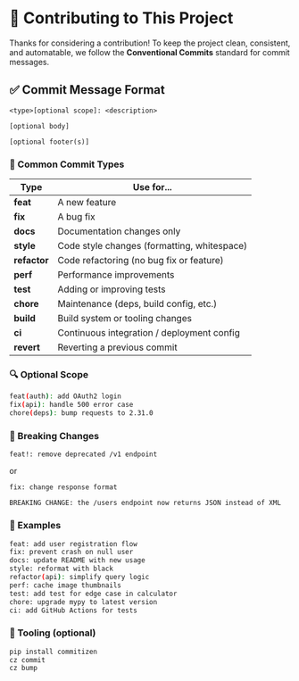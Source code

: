 # 🤝 Contributing to This Project

Thanks for considering a contribution! To keep the project clean, consistent, and automatable, we follow the **Conventional Commits** standard for commit messages.

## ✅ Commit Message Format

```
<type>[optional scope]: <description>

[optional body]

[optional footer(s)]
```

### 🔑 Common Commit Types

| Type        | Use for... |
|-------------|------------|
| **feat**    | A new feature |
| **fix**     | A bug fix |
| **docs**    | Documentation changes only |
| **style**   | Code style changes (formatting, whitespace) |
| **refactor**| Code refactoring (no bug fix or feature) |
| **perf**    | Performance improvements |
| **test**    | Adding or improving tests |
| **chore**   | Maintenance (deps, build config, etc.) |
| **build**   | Build system or tooling changes |
| **ci**      | Continuous integration / deployment config |
| **revert**  | Reverting a previous commit |

### 🔍 Optional Scope

```bash
feat(auth): add OAuth2 login
fix(api): handle 500 error case
chore(deps): bump requests to 2.31.0
```

### 🚨 Breaking Changes

```
feat!: remove deprecated /v1 endpoint
```

or

```
fix: change response format

BREAKING CHANGE: the /users endpoint now returns JSON instead of XML
```

### 💬 Examples

```bash
feat: add user registration flow
fix: prevent crash on null user
docs: update README with new usage
style: reformat with black
refactor(api): simplify query logic
perf: cache image thumbnails
test: add test for edge case in calculator
chore: upgrade mypy to latest version
ci: add GitHub Actions for tests
```

### 🔧 Tooling (optional)

```bash
pip install commitizen
cz commit
cz bump
```
